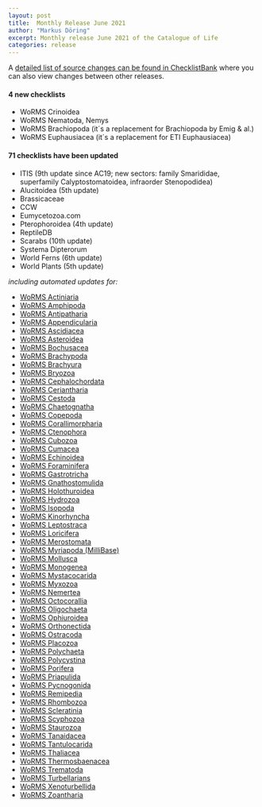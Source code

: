 ```yaml
---
layout: post
title:  Monthly Release June 2021
author: "Markus Döring"
excerpt: Monthly release June 2021 of the Catalogue of Life
categories: release
---
```


A [detailed list of source changes can be found in ChecklistBank](https://www.checklistbank.org/dataset/2315/sourcemetrics?hideUnchanged=true&releaseKey=2303) where you can also view changes between other releases.


#### 4 new checklists

 * WoRMS Crinoidea
 * WoRMS Nematoda, Nemys
 * WoRMS Brachiopoda (it´s a replacement for Brachiopoda by Emig & al.)
 * WoRMS Euphausiacea (it´s a replacement for ETI Euphausiacea)


#### 71 checklists have been updated

 * ITIS (9th update since AC19; new sectors: family Smarididae, superfamily Calyptostomatoidea, infraorder Stenopodidea)
 * Alucitoidea (5th update)
 * Brassicaceae
 * CCW
 * Eumycetozoa.com
 * Pterophoroidea (4th update)
 * ReptileDB
 * Scarabs (10th update)
 * Systema Dipterorum
 * World Ferns (6th update)
 * World Plants (5th update)

_including automated updates for:_

 * [WoRMS Actiniaria](/data/dataset/1176)
 * [WoRMS Amphipoda](/data/dataset/1202)
 * [WoRMS Antipatharia](/data/dataset/1194)
 * [WoRMS Appendicularia](/data/dataset/1178)
 * [WoRMS Ascidiacea](/data/dataset/1186)
 * [WoRMS Asteroidea](/data/dataset/1095)
 * [WoRMS Bochusacea](/data/dataset/1086)
 * [WoRMS Brachypoda](/data/dataset/1087)
 * [WoRMS Brachyura](/data/dataset/1108)
 * [WoRMS Bryozoa](/data/dataset/1081)
 * [WoRMS Cephalochordata](/data/dataset/1154)
 * [WoRMS Ceriantharia](/data/dataset/1179)
 * [WoRMS Cestoda](/data/dataset/1127)
 * [WoRMS Chaetognatha](/data/dataset/1132)
 * [WoRMS Copepoda](/data/dataset/1191)
 * [WoRMS Corallimorpharia](/data/dataset/1195)
 * [WoRMS Ctenophora](/data/dataset/1180)
 * [WoRMS Cubozoa](/data/dataset/1181)
 * [WoRMS Cumacea](/data/dataset/1058)
 * [WoRMS Echinoidea](/data/dataset/1106)
 * [WoRMS Foraminifera](/data/dataset/1157)
 * [WoRMS Gastrotricha](/data/dataset/1122)
 * [WoRMS Gnathostomulida](/data/dataset/1125)
 * [WoRMS Holothuroidea](/data/dataset/1107)
 * [WoRMS Hydrozoa](/data/dataset/1112)
 * [WoRMS Isopoda](/data/dataset/1094)
 * [WoRMS Kinorhyncha](/data/dataset/1153)
 * [WoRMS Leptostraca](/data/dataset/1105)
 * [WoRMS Loricifera](/data/dataset/1182)
 * [WoRMS Merostomata](/data/dataset/1152)
 * [WoRMS Myriapoda (MilliBase)](/data/dataset/1200)
 * [WoRMS Mollusca](/data/dataset/1130)
 * [WoRMS Monogenea](/data/dataset/1126)
 * [WoRMS Mystacocarida](/data/dataset/1088)
 * [WoRMS Myxozoa](/data/dataset/1129)
 * [WoRMS Nemertea](/data/dataset/1085)
 * [WoRMS Octocorallia](/data/dataset/1131)
 * [WoRMS Oligochaeta](/data/dataset/1099)
 * [WoRMS Ophiuroidea](/data/dataset/1059)
 * [WoRMS Orthonectida](/data/dataset/1149)
 * [WoRMS Ostracoda](/data/dataset/1175)
 * [WoRMS Placozoa](/data/dataset/1123)
 * [WoRMS Polychaeta](/data/dataset/1090)
 * [WoRMS Polycystina](/data/dataset/1109)
 * [WoRMS Porifera](/data/dataset/1044)
 * [WoRMS Priapulida](/data/dataset/1124)
 * [WoRMS Pycnogonida](/data/dataset/1183)
 * [WoRMS Remipedia](/data/dataset/1091)
 * [WoRMS Rhombozoa](/data/dataset/1150)
 * [WoRMS Scleratinia](/data/dataset/1196)
 * [WoRMS Scyphozoa](/data/dataset/1188)
 * [WoRMS Staurozoa](/data/dataset/1184)
 * [WoRMS Tanaidacea](/data/dataset/1110)
 * [WoRMS Tantulocarida](/data/dataset/1092)
 * [WoRMS Thaliacea](/data/dataset/1185)
 * [WoRMS Thermosbaenacea](/data/dataset/1093)
 * [WoRMS Trematoda](/data/dataset/1128)
 * [WoRMS Turbellarians](/data/dataset/1193)
 * [WoRMS Xenoturbellida](/data/dataset/1100)
 * [WoRMS Zoantharia](/data/dataset/1197)
